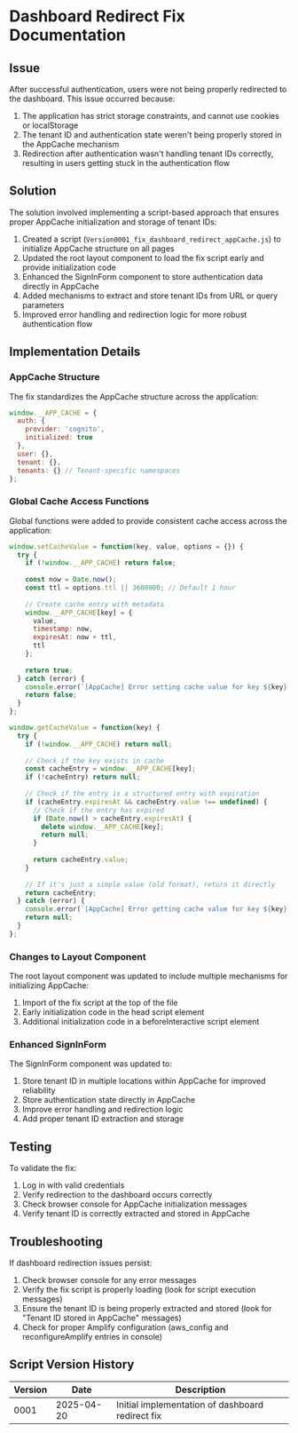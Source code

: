# Dashboard Redirect Fix Documentation

## Issue

After successful authentication, users were not being properly redirected to the dashboard. This issue occurred because:

1. The application has strict storage constraints, and cannot use cookies or localStorage
2. The tenant ID and authentication state weren't being properly stored in the AppCache mechanism
3. Redirection after authentication wasn't handling tenant IDs correctly, resulting in users getting stuck in the authentication flow

## Solution

The solution involved implementing a script-based approach that ensures proper AppCache initialization and storage of tenant IDs:

1. Created a script (`Version0001_fix_dashboard_redirect_appCache.js`) to initialize AppCache structure on all pages
2. Updated the root layout component to load the fix script early and provide initialization code
3. Enhanced the SignInForm component to store authentication data directly in AppCache
4. Added mechanisms to extract and store tenant IDs from URL or query parameters
5. Improved error handling and redirection logic for more robust authentication flow

## Implementation Details

### AppCache Structure

The fix standardizes the AppCache structure across the application:

```javascript
window.__APP_CACHE = { 
  auth: { 
    provider: 'cognito',
    initialized: true 
  }, 
  user: {}, 
  tenant: {},
  tenants: {} // Tenant-specific namespaces
};
```

### Global Cache Access Functions

Global functions were added to provide consistent cache access across the application:

```javascript
window.setCacheValue = function(key, value, options = {}) {
  try {
    if (!window.__APP_CACHE) return false;
    
    const now = Date.now();
    const ttl = options.ttl || 3600000; // Default 1 hour
    
    // Create cache entry with metadata
    window.__APP_CACHE[key] = {
      value,
      timestamp: now,
      expiresAt: now + ttl,
      ttl
    };
    
    return true;
  } catch (error) {
    console.error(`[AppCache] Error setting cache value for key ${key}:`, error);
    return false;
  }
};

window.getCacheValue = function(key) {
  try {
    if (!window.__APP_CACHE) return null;
    
    // Check if the key exists in cache
    const cacheEntry = window.__APP_CACHE[key];
    if (!cacheEntry) return null;
    
    // Check if the entry is a structured entry with expiration
    if (cacheEntry.expiresAt && cacheEntry.value !== undefined) {
      // Check if the entry has expired
      if (Date.now() > cacheEntry.expiresAt) {
        delete window.__APP_CACHE[key];
        return null;
      }
      
      return cacheEntry.value;
    }
    
    // If it's just a simple value (old format), return it directly
    return cacheEntry;
  } catch (error) {
    console.error(`[AppCache] Error getting cache value for key ${key}:`, error);
    return null;
  }
};
```

### Changes to Layout Component

The root layout component was updated to include multiple mechanisms for initializing AppCache:

1. Import of the fix script at the top of the file
2. Early initialization code in the head script element
3. Additional initialization code in a beforeInteractive script element

### Enhanced SignInForm

The SignInForm component was updated to:

1. Store tenant ID in multiple locations within AppCache for improved reliability
2. Store authentication state directly in AppCache
3. Improve error handling and redirection logic
4. Add proper tenant ID extraction and storage

## Testing

To validate the fix:

1. Log in with valid credentials
2. Verify redirection to the dashboard occurs correctly
3. Check browser console for AppCache initialization messages
4. Verify tenant ID is correctly extracted and stored in AppCache

## Troubleshooting

If dashboard redirection issues persist:

1. Check browser console for any error messages
2. Verify the fix script is properly loading (look for script execution messages)
3. Ensure the tenant ID is being properly extracted and stored (look for "Tenant ID stored in AppCache" messages)
4. Check for proper Amplify configuration (aws_config and reconfigureAmplify entries in console)

## Script Version History

| Version | Date | Description |
|---------|------|-------------|
| 0001 | 2025-04-20 | Initial implementation of dashboard redirect fix | 